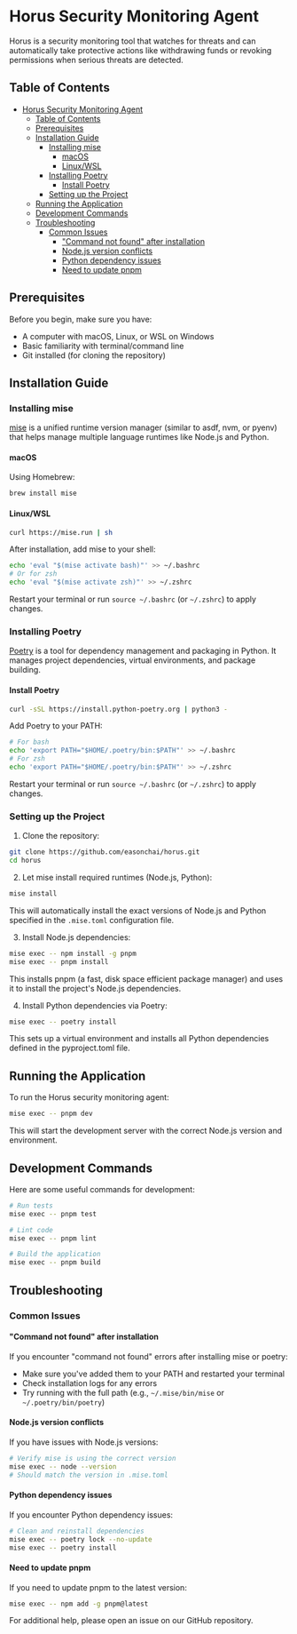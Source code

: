 # Horus Security Monitoring Agent

Horus is a security monitoring tool that watches for threats and can automatically take protective actions like withdrawing funds or revoking permissions when serious threats are detected.

## Table of Contents

- [Horus Security Monitoring Agent](#horus-security-monitoring-agent)
  - [Table of Contents](#table-of-contents)
  - [Prerequisites](#prerequisites)
  - [Installation Guide](#installation-guide)
    - [Installing mise](#installing-mise)
      - [macOS](#macos)
      - [Linux/WSL](#linuxwsl)
    - [Installing Poetry](#installing-poetry)
      - [Install Poetry](#install-poetry)
    - [Setting up the Project](#setting-up-the-project)
  - [Running the Application](#running-the-application)
  - [Development Commands](#development-commands)
  - [Troubleshooting](#troubleshooting)
    - [Common Issues](#common-issues)
      - ["Command not found" after installation](#%22command-not-found%22-after-installation)
      - [Node.js version conflicts](#nodejs-version-conflicts)
      - [Python dependency issues](#python-dependency-issues)
      - [Need to update pnpm](#need-to-update-pnpm)

## Prerequisites

Before you begin, make sure you have:

- A computer with macOS, Linux, or WSL on Windows
- Basic familiarity with terminal/command line
- Git installed (for cloning the repository)

## Installation Guide

### Installing mise

[mise](https://github.com/jdx/mise) is a unified runtime version manager (similar to asdf, nvm, or pyenv) that helps manage multiple language runtimes like Node.js and Python.

#### macOS

Using Homebrew:

```bash
brew install mise
```

#### Linux/WSL

```bash
curl https://mise.run | sh
```

After installation, add mise to your shell:

```bash
echo 'eval "$(mise activate bash)"' >> ~/.bashrc
# Or for zsh
echo 'eval "$(mise activate zsh)"' >> ~/.zshrc
```

Restart your terminal or run `source ~/.bashrc` (or `~/.zshrc`) to apply changes.

### Installing Poetry

[Poetry](https://python-poetry.org/) is a tool for dependency management and packaging in Python. It manages project dependencies, virtual environments, and package building.

#### Install Poetry

```bash
curl -sSL https://install.python-poetry.org | python3 -
```

Add Poetry to your PATH:

```bash
# For bash
echo 'export PATH="$HOME/.poetry/bin:$PATH"' >> ~/.bashrc
# For zsh
echo 'export PATH="$HOME/.poetry/bin:$PATH"' >> ~/.zshrc
```

Restart your terminal or run `source ~/.bashrc` (or `~/.zshrc`) to apply changes.

### Setting up the Project

1. Clone the repository:

```bash
git clone https://github.com/easonchai/horus.git
cd horus
```

2. Let mise install required runtimes (Node.js, Python):

```bash
mise install
```

This will automatically install the exact versions of Node.js and Python specified in the `.mise.toml` configuration file.

3. Install Node.js dependencies:

```bash
mise exec -- npm install -g pnpm
mise exec -- pnpm install
```

This installs pnpm (a fast, disk space efficient package manager) and uses it to install the project's Node.js dependencies.

4. Install Python dependencies via Poetry:

```bash
mise exec -- poetry install
```

This sets up a virtual environment and installs all Python dependencies defined in the pyproject.toml file.

## Running the Application

To run the Horus security monitoring agent:

```bash
mise exec -- pnpm dev
```

This will start the development server with the correct Node.js version and environment.

## Development Commands

Here are some useful commands for development:

```bash
# Run tests
mise exec -- pnpm test

# Lint code
mise exec -- pnpm lint

# Build the application
mise exec -- pnpm build
```

## Troubleshooting

### Common Issues

#### "Command not found" after installation

If you encounter "command not found" errors after installing mise or poetry:

- Make sure you've added them to your PATH and restarted your terminal
- Check installation logs for any errors
- Try running with the full path (e.g., `~/.mise/bin/mise` or `~/.poetry/bin/poetry`)

#### Node.js version conflicts

If you have issues with Node.js versions:

```bash
# Verify mise is using the correct version
mise exec -- node --version
# Should match the version in .mise.toml
```

#### Python dependency issues

If you encounter Python dependency issues:

```bash
# Clean and reinstall dependencies
mise exec -- poetry lock --no-update
mise exec -- poetry install
```

#### Need to update pnpm

If you need to update pnpm to the latest version:

```bash
mise exec -- npm add -g pnpm@latest
```

For additional help, please open an issue on our GitHub repository.
